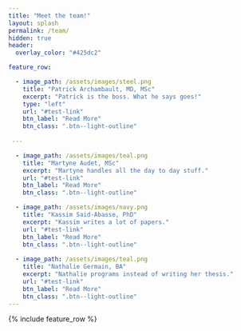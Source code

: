 ```yaml
---
title: "Meet the team!"
layout: splash
permalink: /team/
hidden: true
header:
  overlay_color: "#425dc2"

feature_row:

  - image_path: /assets/images/steel.png
    title: "Patrick Archambault, MD, MSc"
    excerpt: "Patrick is the boss. What he says goes!"
    type: "left"
    url: "#test-link"
    btn_label: "Read More"
    btn_class: ".btn--light-outline"
    
 ---   

  - image_path: /assets/images/teal.png
    title: "Martyne Audet, MSc"
    excerpt: "Martyne handles all the day to day stuff."
    url: "#test-link"
    btn_label: "Read More"
    btn_class: ".btn--light-outline"

  - image_path: /assets/images/navy.png
    title: "Kassim Said-Abasse, PhD"
    excerpt: "Kassim writes a lot of papers."
    url: "#test-link"
    btn_label: "Read More"
    btn_class: ".btn--light-outline"
    
  - image_path: /assets/images/teal.png
    title: "Nathalie Germain, BA"
    excerpt: "Nathalie programs instead of writing her thesis."
    url: "#test-link"
    btn_label: "Read More"
    btn_class: ".btn--light-outline"
---
```


{% include feature_row %}
